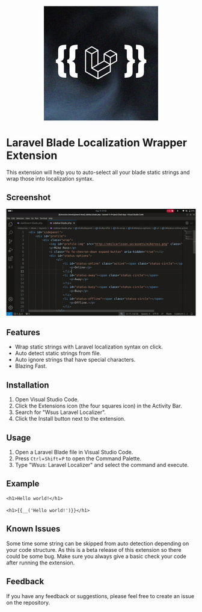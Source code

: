<div align="center">
  <img src="https://raw.githubusercontent.com/shakilahmed0369/public-cdn-files/main/uploads/logo.png" alt="banner">
</div>

# Laravel Blade Localization Wrapper Extension

This extension will help you to auto-select all your blade static strings and wrap those into localization syntax.

## Screenshot

<div align="center" width="200">
  <img src="https://raw.githubusercontent.com/shakilahmed0369/public-cdn-files/main/uploads/Screencastfrom2024-08-1401-50-58-ezgif.com-video-to-gif-converter.gif" alt="banner">
</div>

## Features

* Wrap static strings with Laravel localization syntax on click.
* Auto detect static strings from file.
* Auto ignore strings that have special characters.
* Blazing Fast.

## Installation

1. Open Visual Studio Code.
2. Click the Extensions icon (the four squares icon) in the Activity Bar.
3. Search for "Wsus Laravel Localizer".
4. Click the Install button next to the extension.

## Usage

1. Open a Laravel Blade file in Visual Studio Code.
4. Press `Ctrl`+`Shift`+`P` to open the Command Palette.
5. Type "Wsus: Laravel Localizer" and select the command and execute.

## Example

```blade
<h1>Hello world!</h1>

<h1>{{__('Hello world!')}}</h1>
```

## Known Issues

Some time some string can be skipped from auto detection depending on your
code structure. 
As this is a beta release of this extension so there could be some bug. Make sure you always give a basic check your code after running the extension.

## Feedback
If you have any feedback or suggestions, please feel free to create an issue on the repository.

